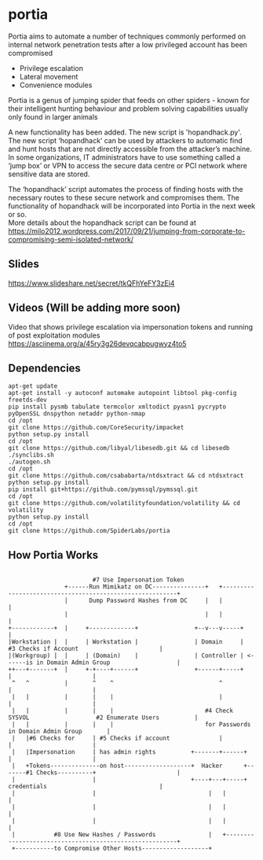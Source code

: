 # portia

Portia aims to automate a number of techniques commonly performed on internal network penetration tests after a low privileged account has been compromised
- Privilege escalation
- Lateral movement
- Convenience modules

Portia is a genus of jumping spider that feeds on other spiders - known for their intelligent hunting behaviour and problem solving capabilities usually only found in larger animals
  
A new functionality has been added.  The new script is 'hopandhack.py'.  
The new script ‘hopandhack‘ can be used by attackers to automatic find and hunt hosts that are not directly accessible from the attacker’s machine.  In some organizations, IT administrators have to use something called a ‘jump box’ or VPN to access the secure data centre or PCI network where sensitive data are stored.  
  
The ‘hopandhack’ script automates the process of finding hosts with the necessary routes to these secure network and compromises them.  The functionality of hopandhack will be incorporated into Portia in the next week or so.  
More details about the hopandhack script can be found at https://milo2012.wordpress.com/2017/09/21/jumping-from-corporate-to-compromising-semi-isolated-network/  
  
## Slides
https://www.slideshare.net/secret/tkQFhYeFY3zEi4  
  
## Videos (Will be adding more soon)  
Video that shows privilege escalation via impersonation tokens and running of post exploitation modules  
https://asciinema.org/a/45ry3g26devqcabpugwyz4to5  

## Dependencies

```
apt-get update
apt-get install -y autoconf automake autopoint libtool pkg-config freetds-dev
pip install pysmb tabulate termcolor xmltodict pyasn1 pycrypto pyOpenSSL dnspython netaddr python-nmap
cd /opt
git clone https://github.com/CoreSecurity/impacket
python setup.py install
cd /opt
git clone https://github.com/libyal/libesedb.git && cd libesedb
./synclibs.sh
./autogen.sh
cd /opt
git clone https://github.com/csababarta/ntdsxtract && cd ntdsxtract
python setup.py install
pip install git+https://github.com/pymssql/pymssql.git
cd /opt
git clone https://github.com/volatilityfoundation/volatility && cd volatility
python setup.py install
cd /opt
git clone https://github.com/SpiderLabs/portia
```
  
## How Portia Works
```

                        #7 Use Impersonation Token
                +------Run Mimikatz on DC---------------+   +---------------------------------------------------------+
                |      Dump Password Hashes from DC     |   |                                                         |
                |                                       |   |                                                         |
+------------+  |     +-------------+                +--v---v-----+                                                   |
|Workstation |  |     | Workstation |                | Domain     |        #3 Checks if Account                       |
|(Workgroup) |  |     | (Domain)    |                | Controller | <------is in Domain Admin Group                   |
++---+-------+  |     +-+----+------+                +------+-----+                           |                       |
 ^   ^          |       ^    ^                              ^                                 |                       |
 |   |          |       |    |                              |                                 |                       |
 |   |          |       |    |                          #4 Check SYSVOL                   #2 Enumerate Users          |
 |   |          |       |    |                          for Passwords                     in Domain Admin Group       |
 |   |#6 Checks for     | #5 Checks if account              |                                 |                       |
 |   |Impersonation     | has admin rights          +-------+------+                          |                       |
 |   +Tokens--------------on host-------------------+  Hacker      +-------#1 Checks----------+                       |
 |                      |                           +----+---+-----+       credentials                                |
 |                      |                                |   |                                                        |
 |                      |                                |   |                                                        |
 |                      |                                |   |                                                        |
 |           #8 Use New Hashes / Passwords               |   +--------------------------------------------------------+
 +-----------to Compromise Other Hosts-------------------+
```
